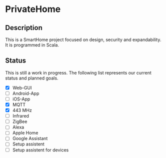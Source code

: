 # PrivateHome

## Description

This is a SmartHome project focused on design, security and expandability. It is programmed in Scala.

## Status

This is still a work in progress. The following list represents our current status and planned goals.

- [x]  Web-GUI
- [ ] Android-App
- [ ] iOS-App
- [x] MQTT
- [x] 443 MHz 
- [ ] Infrared
- [ ] ZigBee
- [ ] Alexa 
- [ ] Apple Home
- [ ] Google Assistant
- [ ] Setup assistent
- [ ] Setup assistent for devices
